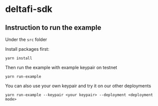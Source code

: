 # deltafi-sdk
## Instruction to run the example
Under the `src` folder

Install packages first:
``` 
yarn install
```

Then run the example with example keypair on testnet
```
yarn run-example
```

You can also use your own keypair and try it on our other deployments
```
yarn run-example --keypair <your keypair> --deployment <deployment mode>
```

